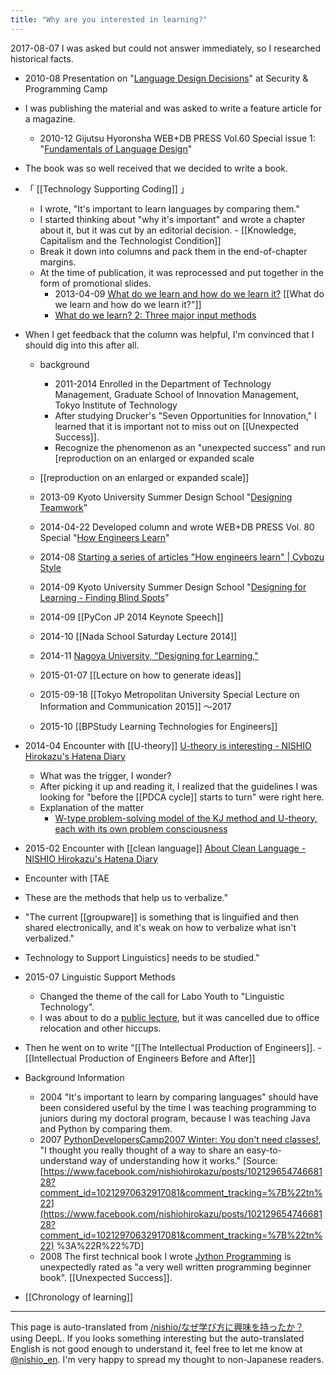 ```yaml
---
title: "Why are you interested in learning?"
---
```


2017-08-07
I was asked but could not answer immediately, so I researched historical facts.

- 2010-08 Presentation on "[Language Design Decisions](https://www.slideshare.net/nishio/ss-5019563)" at Security & Programming Camp
- I was publishing the material and was asked to write a feature article for a magazine.
    - 2010-12 Gijutsu Hyoronsha WEB+DB PRESS Vol.60 Special issue 1: "[Fundamentals of Language Design](http://d.hatena.ne.jp/nishiohirokazu/20101207/1291734422)"
- The book was so well received that we decided to write a book.
- 「 [[Technology Supporting Coding]] 」
    - I wrote, "It's important to learn languages by comparing them."
    - I started thinking about "why it's important" and wrote a chapter about it, but it was cut by an editorial decision.
            - [[Knowledge, Capitalism and the Technologist Condition]]
    - Break it down into columns and pack them in the end-of-chapter margins.
    - At the time of publication, it was reprocessed and put together in the form of promotional slides.
        - 2013-04-09 [What do we learn and how do we learn it?](https://www.slideshare.net/nishio/ss-18540949) [[What do we learn and how do we learn it?"]]
        - [What do we learn? 2: Three major input methods](https://www.slideshare.net/nishio/ss-19956967)

- When I get feedback that the column was helpful, I'm convinced that I should dig into this after all.
    - background
        - 2011-2014 Enrolled in the Department of Technology Management, Graduate School of Innovation Management, Tokyo Institute of Technology
        - After studying Drucker's "Seven Opportunities for Innovation," I learned that it is important not to miss out on [[Unexpected Success]].
        - Recognize the phenomenon as an "unexpected success" and run [reproduction on an enlarged or expanded scale

    - [[reproduction on an enlarged or expanded scale]]
    - 2013-09 Kyoto University Summer Design School "[Designing Teamwork](http://nhiro.org/kuds2013/)"
    - 2014-04-22 Developed column and wrote WEB+DB PRESS Vol. 80 Special "[How Engineers Learn](http://d.hatena.ne.jp/nishiohirokazu/20140427/1398524475)"
    - 2014-08 [Starting a series of articles "How engineers learn" | Cybozu Style](https://cybozushiki.cybozu.co.jp/articles/m000302.html)
    - 2014-09 Kyoto University Summer Design School "[Designing for Learning - Finding Blind Spots](http://nhiro.org/kuds2014/)"
    - 2014-09  [[PyCon JP 2014 Keynote Speech]]
    - 2014-10  [[Nada School Saturday Lecture 2014]]
    - 2014-11 [Nagoya University, "Designing for Learning,"](http://d.hatena.ne.jp/nishiohirokazu/20141113/1415887700)
    - 2015-01-07  [[Lecture on how to generate ideas]]
    - 2015-09-18  [[Tokyo Metropolitan University Special Lecture on Information and Communication 2015]]  ～2017
    - 2015-10  [[BPStudy Learning Technologies for Engineers]]

- 2014-04 Encounter with [[U-theory]] [U-theory is interesting - NISHIO Hirokazu's Hatena Diary](http://d.hatena.ne.jp/nishiohirokazu/20140410/1397098967)
    - What was the trigger, I wonder?
    - After picking it up and reading it, I realized that the guidelines I was looking for "before the [[PDCA cycle]] starts to turn" were right here.
    - Explanation of the matter
        - [W-type problem-solving model of the KJ method and U-theory, each with its own problem consciousness](https://www.slideshare.net/nishio/jeita)

- 2015-02 Encounter with [[clean language]] [About Clean Language - NISHIO Hirokazu's Hatena Diary](http://d.hatena.ne.jp/nishiohirokazu/20150220/1424415386)
- Encounter with [TAE
- These are the methods that help us to verbalize."
- "The current [[groupware]] is something that is linguified and then shared electronically, and it's weak on how to verbalize what isn't verbalized."
- Technology to Support Linguistics] needs to be studied."

- 2015-07 Linguistic Support Methods
    - Changed the theme of the call for Labo Youth to "Linguistic Technology".
    - I was about to do a [public lecture](https://github.com/nishio/cylaby), but it was cancelled due to office relocation and other hiccups.

- Then he went on to write "[[The Intellectual Production of Engineers]].
        - [[Intellectual Production of Engineers Before and After]]

- Background Information
    - 2004 "It's important to learn by comparing languages" should have been considered useful by the time I was teaching programming to juniors during my doctoral program, because I was teaching Java and Python by comparing them.
    - 2007 [PythonDevelopersCamp2007 Winter: You don't need classes!](https://www.youtube.com/watch?v=legkcj5vQN8&feature=youtu.be), "I thought you really thought of a way to share an easy-to-understand way of understanding how it works." [Source: [https://www.facebook.com/nishiohirokazu/posts/10212965474668128?comment_id=10212970632917081&comment_tracking=%7B%22tn%22](https://www.facebook.com/nishiohirokazu/posts/10212965474668128?comment_id=10212970632917081&comment_tracking=%7B%22tn%22) %3A%22R%22%7D]
    - 2008 The first technical book I wrote [Jython Programming](http://blog.livedoor.jp/dankogai/archives/51040648.html) is unexpectedly rated as "a very well written programming beginner book".  [[Unexpected Success]].

- [[Chronology of learning]]
---
This page is auto-translated from [/nishio/なぜ学び方に興味を持ったか？](https://scrapbox.io/nishio/なぜ学び方に興味を持ったか？) using DeepL. If you looks something interesting but the auto-translated English is not good enough to understand it, feel free to let me know at [@nishio_en](https://twitter.com/nishio_en). I'm very happy to spread my thought to non-Japanese readers.